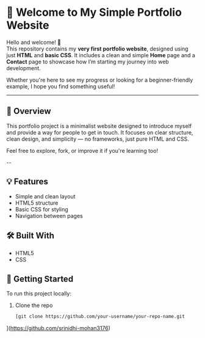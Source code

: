 # 🎨 Welcome to My Simple Portfolio Website

Hello and welcome! 👋  
This repository contains my **very first portfolio website**, designed using just **HTML** and **basic CSS**. It includes a clean and simple **Home** page and a **Contact** page to showcase how I’m starting my journey into web development.

Whether you're here to see my progress or looking for a beginner-friendly example, I hope you find something useful!

---

## 🌟 Overview

This portfolio project is a minimalist website designed to introduce myself and provide a way for people to get in touch. It focuses on clear structure, clean design, and simplicity — no frameworks, just pure HTML and CSS.

Feel free to explore, fork, or improve it if you're learning too!

--

## 💡 Features

- Simple and clean layout
- HTML5 structure
- Basic CSS for styling
- Navigation between pages

## 🛠️ Built With

- HTML5
- CSS

## 🚀 Getting Started

To run this project locally:

1. Clone the repo  
   ```bash
   [git clone https://github.com/your-username/your-repo-name.git
](https://github.com/srinidhi-mohan3176)

